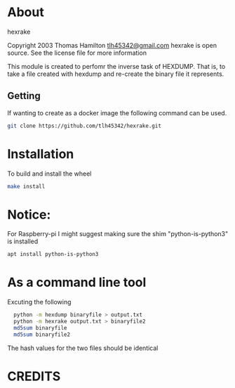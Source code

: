 # About

hexrake

Copyright 2003 Thomas Hamilton tlh45342@gmail.com
hexrake is open source.  See the license file for more information

This module is created to perfomr the inverse task of HEXDUMP.
That is, to take a file created with hexdump and re-create the binary file it represents.

## Getting

If wanting to create as a docker image the following command can be used.

```bash
git clone https://github.com/tlh45342/hexrake.git
```

# Installation

To build and install the wheel

```bash
make install
```

# Notice:

For Raspberry-pi I might suggest making sure the shim "python-is-python3" is installed

```bash
apt install python-is-python3
```

# As a command line tool

  Excuting the following

```bash
  python -m hexdump binaryfile > output.txt
  python -m hexrake output.txt > binaryfile2
  md5sum binaryfile
  md5sum binaryfile2
```
 
  The hash values for the two files should be identical
  
# CREDITS
